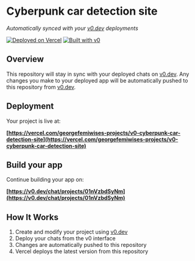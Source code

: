 # Cyberpunk car detection site

*Automatically synced with your [v0.dev](https://v0.dev) deployments*

[![Deployed on Vercel](https://img.shields.io/badge/Deployed%20on-Vercel-black?style=for-the-badge&logo=vercel)](https://vercel.com/georgefemiwises-projects/v0-cyberpunk-car-detection-site)
[![Built with v0](https://img.shields.io/badge/Built%20with-v0.dev-black?style=for-the-badge)](https://v0.dev/chat/projects/01nVzbdSyNm)

## Overview

This repository will stay in sync with your deployed chats on [v0.dev](https://v0.dev).
Any changes you make to your deployed app will be automatically pushed to this repository from [v0.dev](https://v0.dev).

## Deployment

Your project is live at:

**[https://vercel.com/georgefemiwises-projects/v0-cyberpunk-car-detection-site](https://vercel.com/georgefemiwises-projects/v0-cyberpunk-car-detection-site)**

## Build your app

Continue building your app on:

**[https://v0.dev/chat/projects/01nVzbdSyNm](https://v0.dev/chat/projects/01nVzbdSyNm)**

## How It Works

1. Create and modify your project using [v0.dev](https://v0.dev)
2. Deploy your chats from the v0 interface
3. Changes are automatically pushed to this repository
4. Vercel deploys the latest version from this repository